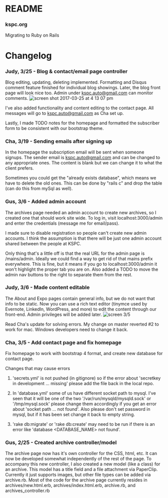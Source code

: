 # README

### kspc.org
Migrating to Ruby on Rails

# Changelog

### Judy, 3/25 - Blog & contact/email page controller
Blog editing, updating, deleting implemented. Formatting and Disqus comment feature finished for individual blog showings. Later, the blog front page will look nice too. Admin under kspc.auto@gmail.com can monitor comments.
![screen shot 2017-03-25 at 4 13 07 pm](https://cloud.githubusercontent.com/assets/5604374/24326872/f5ef4f10-1175-11e7-8246-b8cf4f097362.png)

I've also added functionality and content editing to the contact page. All messages will go to kspc.auto@gmail.com as Cha set up.

Lastly, I made TODO notes for the homepage and formatted the subscriber form to be consistent with our bootstrap theme. 

### Cha, 3/19 - Sending emails after signing up
In the homepage the subscription email will be sent when someone signups.
The sender email is kspc.auto@gmail.com and can be changed to any appropriate ones.
The content is blank but we can change it to what the client prefers.

Sometimes you could get the "already exists database", which means we have to delete the old ones. This can be done by "rails c" and drop the table (can do this from mySql as well).

### Gus, 3/6 - Added admin account
The archives page needed an admin account to create new archives, so I created one that should work site wide. To log in, visit localhost:3000/admin and enter the credentials (message me for email/pass).

I made sure to disable registration so people can't create new admin accounts. I think the assumption is that there will be just one admin account shared between the people at KSPC.

Only thing that's a little off is that the real URL for the admin page is /mains/admin. Ideally we could find a way to get rid of that mains prefix everywhere. This is fine, but it means if you go to localhost:3000/admin it won't highlight the proper tab you are on. Also added a TODO to move the admin nav buttons to the right to separate them from the rest.

### Judy, 3/6 - Made content editable
The About and Expo pages contain general info, but we do not want that info to be static. Now you can use a rich text editor (tinymce used by Evernote, LinkedIn, WordPress, and more) to edit the content through our front-end. Admin privileges will be added later.
![screen 3/5](https://cloud.githubusercontent.com/assets/5604374/23595793/8c201926-01d9-11e7-8c11-b9ab6fd9d82a.png)

Read Cha's update for solving errors. My change on master reverted #2 to work for mac. Windows developers need to change it back.

### Cha, 3/5 - Add contact page and fix homepage
Fix homepage to work with bootstrap 4 format, and create new database for contact page.

Changes that may cause errors

1. 'secrets.yml' is not pushed (in gitignore) so if the error about 'secretkey in development ... missing' please add the file back in the local repo.

2. In 'database.yml' some of us have different socket path to mysql. I've seen that it will be one of the two '/var/run/mysqld/mysqld.sock' or '/tmp/mysql.sock' please change them accordingly if you get an error about 'socket path <PATHNAME> ... not found'. Also please don't set
password in mysql, but if it has been set change it back to empty string.

3. 'rake db:migrate' or 'rake db:create' may need to be run if there is an error like 'database <DATABASE_NAME> not found'.

### Gus, 2/25 - Created archive controller/model
The archive page now has it's own controller for the CSS, html, etc. It can now be developed somewhat independently of the rest of the page. To accompany this new controller, I also created a new model (like a class) for an archive. This model has a title field and a file attachment via PaperClip. Currently it just supports images, but other file types can be added via archive.rb. Most of the code for the archive page currently resides in archives/new.html.erb, archives/index.html.erb, archive.rb, and archives_controller.rb
